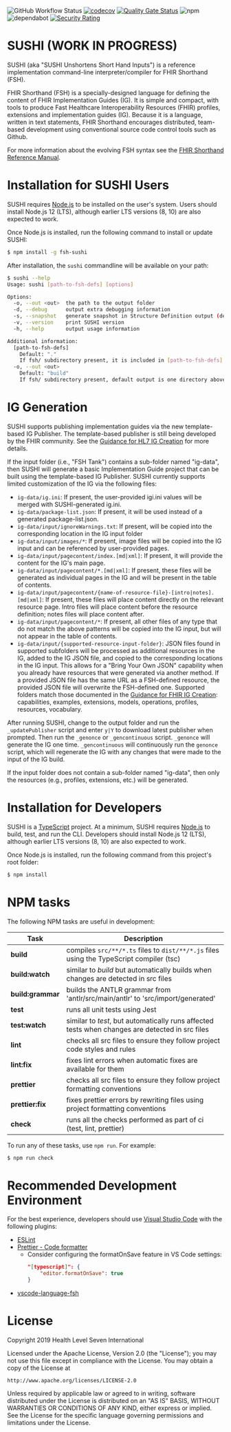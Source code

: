 ![GitHub Workflow Status](https://img.shields.io/github/workflow/status/fhir/sushi/Lint%20and%20Test)
[![codecov](https://codecov.io/gh/lalluanthoor/sushi/branch/master/graph/badge.svg)](https://codecov.io/gh/lalluanthoor/sushi)
[![Quality Gate Status](https://sonarcloud.io/api/project_badges/measure?project=lalluanthoor_sushi&metric=alert_status)](https://sonarcloud.io/dashboard?id=lalluanthoor_sushi)
![npm](https://img.shields.io/npm/v/fsh-sushi)
![dependabot](https://api.dependabot.com/badges/status?host=github&repo=lalluanthoor/sushi)
[![Security Rating](https://sonarcloud.io/api/project_badges/measure?project=lalluanthoor_sushi&metric=security_rating)](https://sonarcloud.io/dashboard?id=lalluanthoor_sushi)

# SUSHI (WORK IN PROGRESS)

SUSHI (aka "SUSHI Unshortens Short Hand Inputs") is a reference implementation command-line interpreter/compiler for FHIR Shorthand (FSH).

FHIR Shorthand (FSH) is a specially-designed language for defining the content of FHIR Implementation Guides (IG). It is simple and compact, with tools to produce Fast Healthcare Interoperability Resources (FHIR) profiles, extensions and implementation guides (IG). Because it is a language, written in text statements, FHIR Shorthand encourages distributed, team-based development using conventional source code control tools such as Github.

For more information about the evolving FSH syntax see the [FHIR Shorthand Reference Manual](https://build.fhir.org/ig/HL7/fhir-shorthand/).

# Installation for SUSHI Users

SUSHI requires [Node.js](https://nodejs.org/) to be installed on the user's system.  Users should install Node.js 12 (LTS), although earlier LTS versions (8, 10) are also expected to work.

Once Node.js is installed, run the following command to install or update SUSHI:

```sh
$ npm install -g fsh-sushi
```

After installation, the `sushi` commandline will be available on your path:

```sh
$ sushi --help
Usage: sushi [path-to-fsh-defs] [options]

Options:
  -o, --out <out>  the path to the output folder
  -d, --debug      output extra debugging information
  -s, --snapshot   generate snapshot in Structure Definition output (default: false)
  -v, --version    print SUSHI version
  -h, --help       output usage information

Additional information:
  [path-to-fsh-defs]
    Default: "."
    If fsh/ subdirectory present, it is included in [path-to-fsh-defs]
  -o, --out <out>
    Default: "build"
    If fsh/ subdirectory present, default output is one directory above fsh/
```

# IG Generation

SUSHI supports publishing implementation guides via the new template-based IG Publisher.  The template-based publisher is still being developed by the FHIR community.  See the [Guidance for HL7 IG Creation](https://build.fhir.org/ig/FHIR/ig-guidance/) for more details.

If the input folder (i.e., "FSH Tank") contains a sub-folder named "ig-data", then SUSHI will generate a basic Implementation Guide project that can be built using the template-based IG Publisher.  SUSHI currently supports limited customization of the IG via the following files:

* `ig-data/ig.ini`: If present, the user-provided igi.ini values will be merged with SUSHI-generated ig.ini.
* `ig-data/package-list.json`: If present, it will be used instead of a generated package-list.json.
* `ig-data/input/ignoreWarnings.txt`: If present, will be copied into the corresponding location in the IG input folder
* `ig-data/input/images/*`: If present, image files will be copied into the IG input and can be referenced by user-provided pages.
* `ig-data/input/pagecontent/index.[md|xml]`: If present, it will provide the content for the IG's main page.
* `ig-data/input/pagecontent/*.[md|xml]`: If present, these files will be generated as individual pages in the IG and will be present in the table of contents.
* `ig-data/input/pagecontent/{name-of-resource-file}-[intro|notes].[md|xml]`: If present, these files will place content directly on the relevant resource page. Intro files will place content before the resource definition; notes files will place content after.
* `ig-data/input/pagecontent/*`: If present, all other files of any type that do not match the above patterns will be copied into the IG input, but will not appear in the table of contents.
* `ig-data/input/{supported-resource-input-folder}`: JSON files found in supported subfolders will be processed as additional resources in the IG, added to the IG JSON file, and copied to the corresponding locations in the IG input. This allows for a "Bring Your Own JSON" capability when you already have resources that were generated via another method. If a provided JSON file has the same URL as a FSH-defined resource, the provided JSON file will overwrite the FSH-defined one. Supported folders match those documented in the [Guidance for FHIR IG Creation](https://build.fhir.org/ig/FHIR/ig-guidance/using-templates.html#root.input): capabilities, examples, extensions, models, operations, profiles, resources, vocabulary.

After running SUSHI, change to the output folder and run the `_updatePublisher` script and enter `y|Y` to download latest publisher when prompted. Then run the `_genonce` or `_gencontinuous` script.
`_genonce` will generate the IG one time. `_gencontinuous` will continuously run the `genonce` script, which will regenerate the IG with any changes that were made to the input of the IG build.

If the input folder does not contain a sub-folder named "ig-data", then only the resources (e.g., profiles, extensions, etc.) will be generated.

# Installation for Developers

SUSHI is a [TypeScript](https://www.typescriptlang.org/) project.  At a minimum, SUSHI requires [Node.js](https://nodejs.org/) to build, test, and run the CLI.  Developers should install Node.js 12 (LTS), although earlier LTS versions (8, 10) are also expected to work.

Once Node.js is installed, run the following command from this project's root folder:

```sh
$ npm install
```

# NPM tasks

The following NPM tasks are useful in development:

| Task | Description |
| ---- | ----------- |
| **build** | compiles `src/**/*.ts` files to `dist/**/*.js` files using the TypeScript compiler (tsc) |
| **build:watch** | similar to _build_ but automatically builds when changes are detected in src files |
| **build:grammar** | builds the ANTLR grammar from 'antlr/src/main/antlr' to 'src/import/generated' |
| **test** | runs all unit tests using Jest |
| **test:watch** | similar to _test_, but automatically runs affected tests when changes are detected in src files |
| **lint** | checks all src files to ensure they follow project code styles and rules |
| **lint:fix** | fixes lint errors when automatic fixes are available for them |
| **prettier** | checks all src files to ensure they follow project formatting conventions |
| **prettier:fix** | fixes prettier errors by rewriting files using project formatting conventions |
| **check** | runs all the checks performed as part of ci (test, lint, prettier) |

To run any of these tasks, use `npm run`.  For example:

```sh
$ npm run check
```

# Recommended Development Environment

For the best experience, developers should use [Visual Studio Code](https://code.visualstudio.com/) with the following plugins:

* [ESLint](https://marketplace.visualstudio.com/items?itemName=dbaeumer.vscode-eslint)
* [Prettier - Code formatter](https://marketplace.visualstudio.com/items?itemName=esbenp.prettier-vscode)
  * Consider configuring the formatOnSave feature in VS Code settings:
    ```json
    "[typescript]": {
        "editor.formatOnSave": true
    }
    ```
* [vscode-language-fsh](https://marketplace.visualstudio.com/items?itemName=kmahalingam.vscode-language-fsh)

# License

Copyright 2019 Health Level Seven International

Licensed under the Apache License, Version 2.0 (the "License");
you may not use this file except in compliance with the License.
You may obtain a copy of the License at

    http://www.apache.org/licenses/LICENSE-2.0

Unless required by applicable law or agreed to in writing, software
distributed under the License is distributed on an "AS IS" BASIS,
WITHOUT WARRANTIES OR CONDITIONS OF ANY KIND, either express or implied.
See the License for the specific language governing permissions and
limitations under the License.
